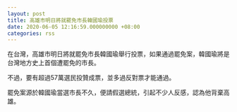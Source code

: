 ```yaml
---
layout: post
title: 高雄市明日將就罷免市長韓國瑜投票
date: 2020-06-05 12:16:59.000000000 +08:00
categories: rss
---
```


在台灣，高雄市明日將就罷免市長韓國瑜舉行投票，如果通過罷免案，韓國瑜將是台灣地方史上首個遭罷免的市長。

不過，要有超過57萬選民投贊成票，並多過反對票才能通過。

罷免案源於韓國瑜當選市長不久，便請假選總統，引起不少人反感，認為他背棄高雄。
